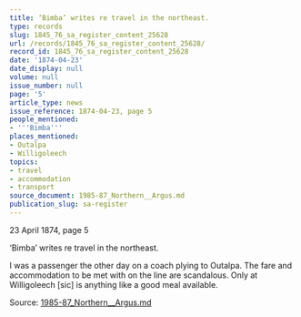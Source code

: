 ```yaml
---
title: ‘Bimba’ writes re travel in the northeast.
type: records
slug: 1845_76_sa_register_content_25628
url: /records/1845_76_sa_register_content_25628/
record_id: 1845_76_sa_register_content_25628
date: '1874-04-23'
date_display: null
volume: null
issue_number: null
page: '5'
article_type: news
issue_reference: 1874-04-23, page 5
people_mentioned:
- '''Bimba'''
places_mentioned:
- Outalpa
- Willigoleech
topics:
- travel
- accommodation
- transport
source_document: 1985-87_Northern__Argus.md
publication_slug: sa-register
---
```


23 April 1874, page 5

‘Bimba’ writes re travel in the northeast.

I was a passenger the other day on a coach plying to Outalpa.  The fare and accommodation to be met with on the line are scandalous.  Only at Willigoleech [sic] is anything like a good meal available.

Source: [1985-87_Northern__Argus.md](/downloads/markdown/1985-87_Northern__Argus.md)
